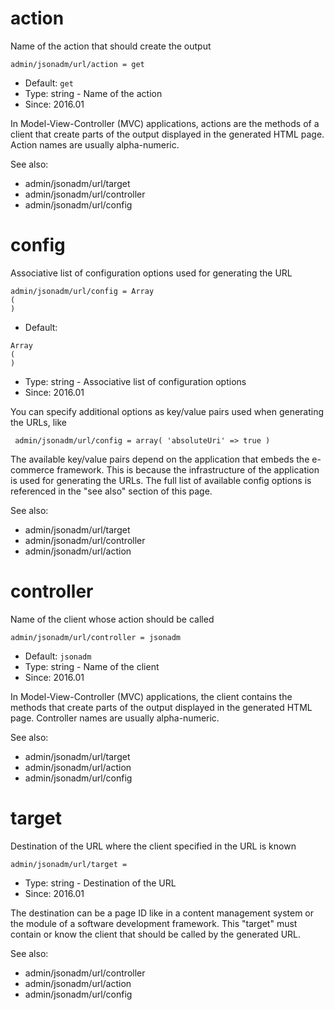 
# action

Name of the action that should create the output

```
admin/jsonadm/url/action = get
```

* Default: `get`
* Type: string - Name of the action
* Since: 2016.01

In Model-View-Controller (MVC) applications, actions are the methods of a
client that create parts of the output displayed in the generated HTML page.
Action names are usually alpha-numeric.

See also:

* admin/jsonadm/url/target
* admin/jsonadm/url/controller
* admin/jsonadm/url/config

# config

Associative list of configuration options used for generating the URL

```
admin/jsonadm/url/config = Array
(
)
```

* Default: 
```
Array
(
)
```
* Type: string - Associative list of configuration options
* Since: 2016.01

You can specify additional options as key/value pairs used when generating
the URLs, like

```
 admin/jsonadm/url/config = array( 'absoluteUri' => true )
```

The available key/value pairs depend on the application that embeds the e-commerce
framework. This is because the infrastructure of the application is used for
generating the URLs. The full list of available config options is referenced
in the "see also" section of this page.

See also:

* admin/jsonadm/url/target
* admin/jsonadm/url/controller
* admin/jsonadm/url/action

# controller

Name of the client whose action should be called

```
admin/jsonadm/url/controller = jsonadm
```

* Default: `jsonadm`
* Type: string - Name of the client
* Since: 2016.01

In Model-View-Controller (MVC) applications, the client contains the methods
that create parts of the output displayed in the generated HTML page. Controller
names are usually alpha-numeric.

See also:

* admin/jsonadm/url/target
* admin/jsonadm/url/action
* admin/jsonadm/url/config

# target

Destination of the URL where the client specified in the URL is known

```
admin/jsonadm/url/target = 
```

* Type: string - Destination of the URL
* Since: 2016.01

The destination can be a page ID like in a content management system or the
module of a software development framework. This "target" must contain or know
the client that should be called by the generated URL.

See also:

* admin/jsonadm/url/controller
* admin/jsonadm/url/action
* admin/jsonadm/url/config